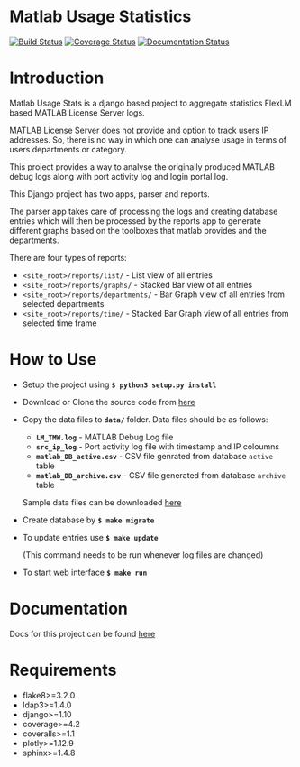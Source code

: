 # Matlab Usage Statistics
[![Build Status](https://travis-ci.org/akshaykhadse/matlab-usage-stats.svg?branch=master)](https://travis-ci.org/akshaykhadse/matlab-usage-stats)
[![Coverage Status](https://coveralls.io/repos/github/akshaykhadse/matlab-usage-stats/badge.svg?branch=master)](https://coveralls.io/github/akshaykhadse/matlab-usage-stats?branch=master)
[![Documentation Status](https://readthedocs.org/projects/matlab-usage-stats/badge/?version=latest)](http://matlab-usage-stats.readthedocs.io/en/latest/?badge=latest)

Introduction
============

Matlab Usage Stats is a django based project to aggregate statistics FlexLM based MATLAB License Server logs.

MATLAB License Server does not provide and option to track users IP addresses. So, there is no way in which one can analyse usage in terms of users departments or category.

This project provides a way to analyse the originally produced MATLAB debug logs along with port activity log and login portal log.

This Django project has two apps, parser and reports.

The parser app takes care of processing the logs and creating database entries which will then be processed by the reports app to generate different graphs based on the toolboxes that matlab provides and the departments.

There are four types of reports:

- `<site_root>/reports/list/` - List view of all entries
- `<site_root>/reports/graphs/` - Stacked Bar view of all entries
- `<site_root>/reports/departments/` - Bar Graph view of all entries from selected departments
- `<site_root>/reports/time/` - Stacked Bar Graph view of all entries from selected time frame

How to Use
==========

- Setup the project using **`$ python3 setup.py install`**
- Download or Clone the source code from [here](https://github.com/akshaykhadse/matlab-usage-stats/)
- Copy the data files to **`data/`** folder. Data files should be as follows:

  - **`LM_TMW.log`** - MATLAB Debug Log file
  - **`src_ip_log`** - Port activity log file with timestamp and IP coloumns
  - **`matlab_DB_active.csv`** - CSV file genrated from database `active` table
  - **`matlab_DB_archive.csv`** - CSV file generated from database `archive` table

  Sample data files can be downloaded [here](https://drive.google.com/drive/folders/0B8bbv1FqBgBVZ1NBdWE4VGd2Zlk?usp=sharing)

- Create database by **`$ make migrate`**
- To update entries use **`$ make update`**

  (This command needs to be run whenever log files are changed)

- To start web interface **`$ make run`**

Documentation
=============
Docs for this project can be found [here](https://matlab-usage-stats.readthedocs.io/)

Requirements
============

- flake8>=3.2.0
- ldap3>=1.4.0
- django>=1.10
- coverage>=4.2
- coveralls>=1.1
- plotly>=1.12.9
- sphinx>=1.4.8
